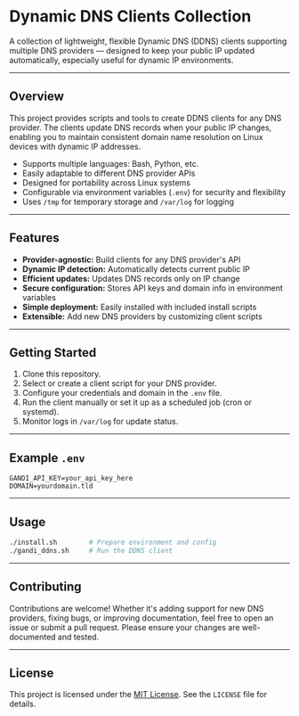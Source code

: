 # Dynamic DNS Clients Collection

A collection of lightweight, flexible Dynamic DNS (DDNS) clients supporting multiple DNS providers — designed to keep your public IP updated automatically, especially useful for dynamic IP environments.

---

## Overview

This project provides scripts and tools to create DDNS clients for any DNS provider. The clients update DNS records when your public IP changes, enabling you to maintain consistent domain name resolution on Linux devices with dynamic IP addresses.

- Supports multiple languages: Bash, Python, etc.
- Easily adaptable to different DNS provider APIs
- Designed for portability across Linux systems
- Configurable via environment variables (`.env`) for security and flexibility
- Uses `/tmp` for temporary storage and `/var/log` for logging

---

## Features

- **Provider-agnostic:** Build clients for any DNS provider's API
- **Dynamic IP detection:** Automatically detects current public IP
- **Efficient updates:** Updates DNS records only on IP change
- **Secure configuration:** Stores API keys and domain info in environment variables
- **Simple deployment:** Easily installed with included install scripts
- **Extensible:** Add new DNS providers by customizing client scripts

---

## Getting Started

1. Clone this repository.
2. Select or create a client script for your DNS provider.
3. Configure your credentials and domain in the `.env` file.
4. Run the client manually or set it up as a scheduled job (cron or systemd).
5. Monitor logs in `/var/log` for update status.

---

## Example `.env`

```env
GANDI_API_KEY=your_api_key_here
DOMAIN=yourdomain.tld
```

---

## Usage

```bash
./install.sh        # Prepare environment and config
./gandi_ddns.sh     # Run the DDNS client
```

---

## Contributing

Contributions are welcome! Whether it's adding support for new DNS providers, fixing bugs, or improving documentation, feel free to open an issue or submit a pull request. Please ensure your changes are well-documented and tested.

---

## License

This project is licensed under the [MIT License](https://opensource.org/licenses/MIT). See the `LICENSE` file for details.

